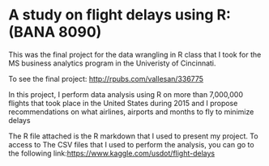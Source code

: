 # A study on flight delays using R: (BANA 8090)	
This was the final project for the data wrangling in R class that I took for the MS business analytics program in the Univeristy of Cincinnati.

To see the final project: http://rpubs.com/vallesan/336775



In this project, I perform data analysis using R on more than 7,000,000 flights that took place in the United States during 2015 and I	propose recommendations on what airlines, airports and months to fly to minimize delays



The R file attached is the R markdown that I used to present my project. To access to The CSV files that I used to perform the analysis, you can go to the following link:https://www.kaggle.com/usdot/flight-delays

